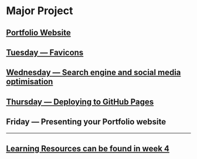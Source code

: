 # Major Project
## [Portfolio Website](/term-1/week-5/Project-Portfolio.md)

## [Tuesday — Favicons](/term-1/week-5/day-4/DailyPlanT1-W5-D4.md)

## [Wednesday — Search engine and social media optimisation](/term-1/week-5/day-3/DailyPlanT1-W5-D3.md)

## [Thursday — Deploying to GitHub Pages](/term-1/week-5/day-4/DailyPlanT1-W5-D4.md)

## Friday — Presenting your Portfolio website

---

## [Learning Resources can be found in week 4](https://github.com/coder-factory-academy/student-schedule/blob/master/term-1/week-4/Weekly-T1-W4.md)
